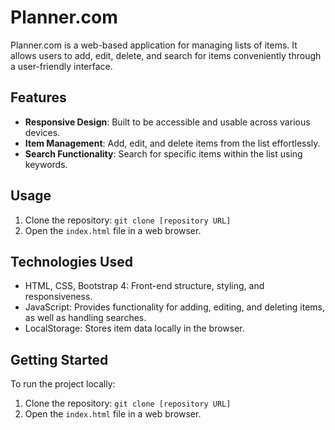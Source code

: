# Planner.com

Planner.com is a web-based application for managing lists of items. It allows users to add, edit, delete, and search for items conveniently through a user-friendly interface.

## Features

- **Responsive Design**: Built to be accessible and usable across various devices.
- **Item Management**: Add, edit, and delete items from the list effortlessly.
- **Search Functionality**: Search for specific items within the list using keywords.

## Usage

1. Clone the repository: `git clone [repository URL]`
2. Open the `index.html` file in a web browser.

## Technologies Used

- HTML, CSS, Bootstrap 4: Front-end structure, styling, and responsiveness.
- JavaScript: Provides functionality for adding, editing, and deleting items, as well as handling searches.
- LocalStorage: Stores item data locally in the browser.

## Getting Started

To run the project locally:

1. Clone the repository: `git clone [repository URL]`
2. Open the `index.html` file in a web browser.
